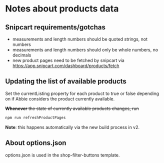 # Notes about products data

## Snipcart requirements/gotchas

- measurements and length numbers should be quoted strings, not numbers
- measurements and length numbers should only be whole numbers, no decimals
- new product pages need to be fetched by snipcart via https://app.snipcart.com/dashboard/products/fetch

## Updating the list of available products

Set the currentListing property for each product to true or false depending on if Abbie considers the product currently available.

~~**Whenever** the state of currently available products changes, run~~

```bash
npm run refreshProductPages
```

**Note**: this happens automatically via the new build process in v2.

## About options.json

options.json is used in the shop-filter-buttons template.
